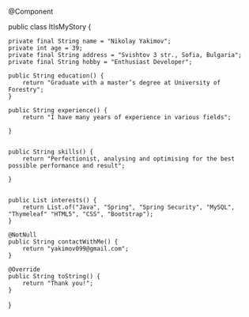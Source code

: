 @Component

public class ItIsMyStory {

    private final String name = "Nikolay Yakimov";
    private int age = 39;
    private final String address = "Svishtov 3 str., Sofia, Bulgaria";
    private final String hobby = "Enthusiast Developer";

    public String education() {
        return "Graduate with a master’s degree at University of Forestry";
    }

    public String experience() {
        return "I have many years of experience in various fields";

    }


    public String skills() {
        return "Perfectionist, analysing and optimising for the best possible performance and result";

    }


    public List interests() {
        return List.of("Java", "Spring", "Spring Security", "MySQL", "Thymeleaf" "HTML5", "CSS", "Bootstrap");
    }

    @NotNull
    public String contactWithMe() {
        return "yakimov099@gmail.com";
    }

    @Override
    public String toString() {
        return "Thank you!";
    }
}
   
